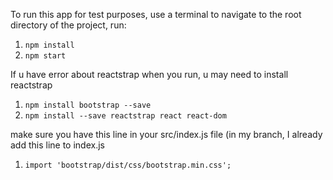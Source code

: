 To run this app for test purposes, use a terminal to navigate to the root directory of the project, run:
1. `npm install`
2. `npm start`

If u have error about reactstrap when you run, u may need to install reactstrap
1. `npm install bootstrap --save`
2. `npm install --save reactstrap react react-dom`

make sure you have this line in your src/index.js file (in my branch, I already add this line to index.js
1. `import 'bootstrap/dist/css/bootstrap.min.css';`
